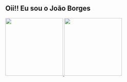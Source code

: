 ## Oii!! Eu sou o João Borges

<a href="https://github.com/jonhpaul5">
  <img height=180cm src="https://github-readme-stats.vercel.app/api?username=jonhpaul5=dark&show_icons=true" />
</a>
<a href="https://github.com/jonhpaul5">
  <img height=180cm src="https://github-readme-stats.vercel.app/api/top-langs/?username=anuraghazra&layout=compact" />
</a>
